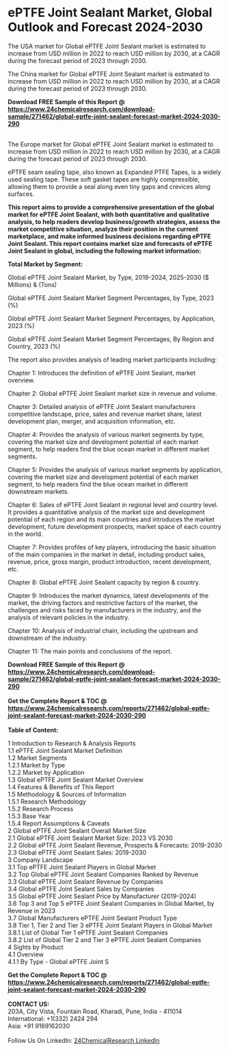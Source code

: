 <h1>ePTFE Joint Sealant Market, Global Outlook and Forecast 2024-2030</h1><p>The USA market for Global ePTFE Joint Sealant market is estimated to increase from USD million in 2022 to reach USD million by 2030, at a CAGR during the forecast period of 2023 through 2030.</p><p>
</p><p>The China market for Global ePTFE Joint Sealant market is estimated to increase from USD million in 2022 to reach USD million by 2030, at a CAGR during the forecast period of 2023 through 2030.</p><div><b>Download FREE Sample of this Report @ 
            <a href="https://www.24chemicalresearch.com/download-sample/271462/global-eptfe-joint-sealant-forecast-market-2024-2030-290">
            https://www.24chemicalresearch.com/download-sample/271462/global-eptfe-joint-sealant-forecast-market-2024-2030-290</a></b></div><br><p>
</p><p>The Europe market for Global ePTFE Joint Sealant market is estimated to increase from USD million in 2022 to reach USD million by 2030, at a CAGR during the forecast period of 2023 through 2030.</p><p>
ePTFE seam sealing tape, also known as Expanded PTFE Tapes, is a widely used sealing tape. These soft gasket tapes are highly compressible, allowing them to provide a seal along even tiny gaps and crevices along surfaces.</p><p>
<strong>This report aims to provide a comprehensive presentation of the global market for ePTFE Joint Sealant, with both quantitative and qualitative analysis, to help readers develop business/growth strategies, assess the market competitive situation, analyze their position in the current marketplace, and make informed business decisions regarding ePTFE Joint Sealant. This report contains market size and forecasts of ePTFE Joint Sealant in global, including the following market information:</strong></p><p>
</p><p>
<strong>Total Market by Segment:</strong></p><p>
Global ePTFE Joint Sealant Market, by Type, 2019-2024, 2025-2030 ($ Millions) &amp; (Tons)</p><p>
Global ePTFE Joint Sealant Market Segment Percentages, by Type, 2023 (%)</p><p>
</p><p>
Global ePTFE Joint Sealant Market Segment Percentages, by Application, 2023 (%)</p><p>
</p><p>
Global ePTFE Joint Sealant Market Segment Percentages, By Region and Country, 2023 (%)</p><p>
</p><p>
The report also provides analysis of leading market participants including:</p><p>
</p><p>
</p><p>
Chapter 1: Introduces the definition of ePTFE Joint Sealant, market overview.</p><p>
Chapter 2: Global ePTFE Joint Sealant market size in revenue and volume.</p><p>
Chapter 3: Detailed analysis of ePTFE Joint Sealant manufacturers competitive landscape, price, sales and revenue market share, latest development plan, merger, and acquisition information, etc.</p><p>
Chapter 4: Provides the analysis of various market segments by type, covering the market size and development potential of each market segment, to help readers find the blue ocean market in different market segments.</p><p>
Chapter 5: Provides the analysis of various market segments by application, covering the market size and development potential of each market segment, to help readers find the blue ocean market in different downstream markets.</p><p>
Chapter 6: Sales of ePTFE Joint Sealant in regional level and country level. It provides a quantitative analysis of the market size and development potential of each region and its main countries and introduces the market development, future development prospects, market space of each country in the world.</p><p>
Chapter 7: Provides profiles of key players, introducing the basic situation of the main companies in the market in detail, including product sales, revenue, price, gross margin, product introduction, recent development, etc.</p><p>
Chapter 8: Global ePTFE Joint Sealant capacity by region &amp; country.</p><p>
Chapter 9: Introduces the market dynamics, latest developments of the market, the driving factors and restrictive factors of the market, the challenges and risks faced by manufacturers in the industry, and the analysis of relevant policies in the industry.</p><p>
Chapter 10: Analysis of industrial chain, including the upstream and downstream of the industry.</p><p>
Chapter 11: The main points and conclusions of the report.</p><div><b>Download FREE Sample of this Report @ 
            <a href="https://www.24chemicalresearch.com/download-sample/271462/global-eptfe-joint-sealant-forecast-market-2024-2030-290">
            https://www.24chemicalresearch.com/download-sample/271462/global-eptfe-joint-sealant-forecast-market-2024-2030-290</a></b></div><br><div><b>Get the Complete Report & TOC @ 
            <a href="https://www.24chemicalresearch.com/reports/271462/global-eptfe-joint-sealant-forecast-market-2024-2030-290">
            https://www.24chemicalresearch.com/reports/271462/global-eptfe-joint-sealant-forecast-market-2024-2030-290</a></b></div><br>
            <b>Table of Content:</b><p>1 Introduction to Research & Analysis Reports<br />
    1.1 ePTFE Joint Sealant Market Definition<br />
    1.2 Market Segments<br />
        1.2.1 Market by Type<br />
        1.2.2 Market by Application<br />
    1.3 Global ePTFE Joint Sealant Market Overview<br />
    1.4 Features & Benefits of This Report<br />
    1.5 Methodology & Sources of Information<br />
        1.5.1 Research Methodology<br />
        1.5.2 Research Process<br />
        1.5.3 Base Year<br />
        1.5.4 Report Assumptions & Caveats<br />
2 Global ePTFE Joint Sealant Overall Market Size<br />
    2.1 Global ePTFE Joint Sealant Market Size: 2023 VS 2030<br />
    2.2 Global ePTFE Joint Sealant Revenue, Prospects & Forecasts: 2019-2030<br />
    2.3 Global ePTFE Joint Sealant Sales: 2019-2030<br />
3 Company Landscape<br />
    3.1 Top ePTFE Joint Sealant Players in Global Market<br />
    3.2 Top Global ePTFE Joint Sealant Companies Ranked by Revenue<br />
    3.3 Global ePTFE Joint Sealant Revenue by Companies<br />
    3.4 Global ePTFE Joint Sealant Sales by Companies<br />
    3.5 Global ePTFE Joint Sealant Price by Manufacturer (2019-2024)<br />
    3.6 Top 3 and Top 5 ePTFE Joint Sealant Companies in Global Market, by Revenue in 2023<br />
    3.7 Global Manufacturers ePTFE Joint Sealant Product Type<br />
    3.8 Tier 1, Tier 2 and Tier 3 ePTFE Joint Sealant Players in Global Market<br />
        3.8.1 List of Global Tier 1 ePTFE Joint Sealant Companies<br />
        3.8.2 List of Global Tier 2 and Tier 3 ePTFE Joint Sealant Companies<br />
4 Sights by Product<br />
    4.1 Overview<br />
        4.1.1 By Type - Global ePTFE Joint S</p><div><b>Get the Complete Report & TOC @ 
            <a href="https://www.24chemicalresearch.com/reports/271462/global-eptfe-joint-sealant-forecast-market-2024-2030-290">
            https://www.24chemicalresearch.com/reports/271462/global-eptfe-joint-sealant-forecast-market-2024-2030-290</a></b></div><br><b>CONTACT US:</b><br>
            203A, City Vista, Fountain Road, Kharadi, Pune, India - 411014<br>
            International: +1(332) 2424 294<br>
            Asia: +91 9169162030 <br><br>
            Follow Us On LinkedIn: <a href="https://www.linkedin.com/company/24chemicalresearch/">24ChemicalResearch LinkedIn</a>